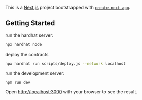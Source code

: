 This is a [Next.js](https://nextjs.org) project bootstrapped with [`create-next-app`](https://github.com/vercel/next.js/tree/canary/packages/create-next-app).

## Getting Started
run the hardhat server:
```bash
npx hardhat node
```
deploy the contracts
```bash
npx hardhat run scripts/deploy.js --network localhost
```

run the development server:
```bash
npm run dev
```

Open [http://localhost:3000](http://localhost:3000) with your browser to see the result.

